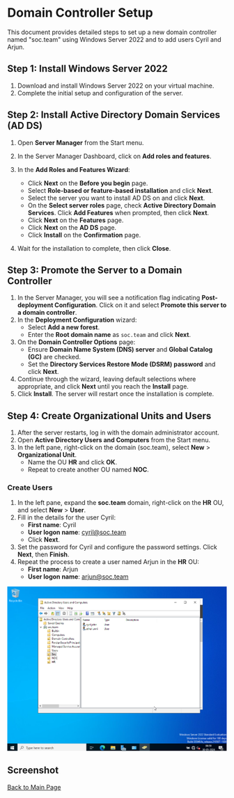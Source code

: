 # Domain Controller Setup

This document provides detailed steps to set up a new domain controller named "soc.team" using Windows Server 2022 and to add users Cyril and Arjun.

## Step 1: Install Windows Server 2022

1. Download and install Windows Server 2022 on your virtual machine.
2. Complete the initial setup and configuration of the server.

## Step 2: Install Active Directory Domain Services (AD DS)

1. Open **Server Manager** from the Start menu.
2. In the Server Manager Dashboard, click on **Add roles and features**.
3. In the **Add Roles and Features Wizard**:
   - Click **Next** on the **Before you begin** page.
   - Select **Role-based or feature-based installation** and click **Next**.
   - Select the server you want to install AD DS on and click **Next**.
   - On the **Select server roles** page, check **Active Directory Domain Services**. Click **Add Features** when prompted, then click **Next**.
   - Click **Next** on the **Features** page.
   - Click **Next** on the **AD DS** page.
   - Click **Install** on the **Confirmation** page.

4. Wait for the installation to complete, then click **Close**.

## Step 3: Promote the Server to a Domain Controller

1. In the Server Manager, you will see a notification flag indicating **Post-deployment Configuration**. Click on it and select **Promote this server to a domain controller**.
2. In the **Deployment Configuration** wizard:
   - Select **Add a new forest**.
   - Enter the **Root domain name** as `soc.team` and click **Next**.
3. On the **Domain Controller Options** page:
   - Ensure **Domain Name System (DNS) server** and **Global Catalog (GC)** are checked.
   - Set the **Directory Services Restore Mode (DSRM) password** and click **Next**.
4. Continue through the wizard, leaving default selections where appropriate, and click **Next** until you reach the **Install** page.
5. Click **Install**. The server will restart once the installation is complete.

## Step 4: Create Organizational Units and Users

1. After the server restarts, log in with the domain administrator account.
2. Open **Active Directory Users and Computers** from the Start menu.
3. In the left pane, right-click on the domain (soc.team), select **New** > **Organizational Unit**.
   - Name the OU **HR** and click **OK**.
   - Repeat to create another OU named **NOC**.

### Create Users

1. In the left pane, expand the **soc.team** domain, right-click on the **HR** OU, and select **New** > **User**.
2. Fill in the details for the user Cyril:
   - **First name**: Cyril
   - **User logon name**: cyril@soc.team
   - Click **Next**.
3. Set the password for Cyril and configure the password settings. Click **Next**, then **Finish**.
4. Repeat the process to create a user named Arjun in the **HR** OU:
   - **First name**: Arjun
   - **User logon name**: arjun@soc.team

  ![Domain Controller Setup](https://github.com/Sanjulm10/ELK-project-/blob/d04c3ab9b87338b01f8c143bb86f505fa2fbf702/screen/2024-05-30%2019_29_27-AD%20%5BRunning%5D%20-%20Oracle%20VM%20VirtualBox.png)


## Screenshot



[Back to Main Page](../README.md)
